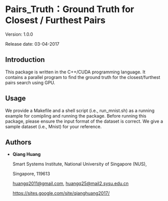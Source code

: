 # Pairs_Truth：Ground Truth for Closest / Furthest Pairs

Version: 1.0.0

Release date:  03-04-2017


Introduction
--------

This package is written in the C++/CUDA programming language. It contains 
a parallel program to find the ground truth for the closest/furthest pairs 
search using GPU. 


Usage
--------

We provide a Makefile and a shell script (i.e., run_mnist.sh) as a running 
example for comipling and running the package. Before running this package, 
please ensure the input format of the dataset is correct. We give a sample 
dataset (i.e., Mnist) for your reference.


Authors
--------

* **Qiang Huang**

  Smart Systems Institute, National University of Singapore (NUS),
  
  Singapore, 119613 
  
  huangq2011@gmail.com, huangq25@mail2.sysu.edu.cn
  
  https://sites.google.com/site/qianghuang2017/
  
